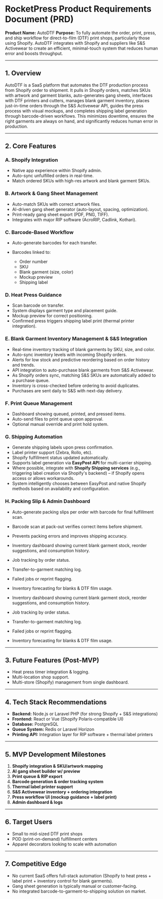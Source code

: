 # RocketPress Product Requirements Document (PRD)

**Product Name:** AutoDTF
**Purpose:** To fully automate the order, print, press, and ship workflow for direct-to-film (DTF) print shops, particularly those using Shopify. AutoDTF integrates with Shopify and suppliers like S\&S Activewear to create an efficient, minimal-touch system that reduces human error and boosts throughput.

---

## 1. Overview

AutoDTF is a SaaS platform that automates the DTF production process from Shopify order to shipment. It pulls in Shopify orders, matches SKUs with artwork and garment blanks, auto-generates gang sheets, interfaces with DTF printers and cutters, manages blank garment inventory, places just-in-time orders through the S\&S Activewear API, guides the press process with visual mockups, and completes shipping label generation through barcode-driven workflows. This minimizes downtime, ensures the right garments are always on hand, and significantly reduces human error in production.

---

## 2. Core Features

### A. Shopify Integration

* Native app experience within Shopify admin.
* Auto-sync unfulfilled orders in real-time.
* Match ordered SKUs with high-res artwork and blank garment SKUs.

### B. Artwork & Gang Sheet Management

* Auto-match SKUs with correct artwork files.
* AI-driven gang sheet generator (auto-layout, spacing, optimization).
* Print-ready gang sheet export (PDF, PNG, TIFF).
* Integrates with major RIP software (AcroRIP, Cadlink, Kothari).

### C. Barcode-Based Workflow

* Auto-generate barcodes for each transfer.
* Barcodes linked to:

  * Order number
  * SKU
  * Blank garment (size, color)
  * Mockup preview
  * Shipping label

### D. Heat Press Guidance

* Scan barcode on transfer.
* System displays garment type and placement guide.
* Mockup preview for correct positioning.
* Confirmed press triggers shipping label print (thermal printer integration).

### E. Blank Garment Inventory Management & S\&S Integration

* Real-time inventory tracking of blank garments by SKU, size, and color.
* Auto-sync inventory levels with incoming Shopify orders.
* Alerts for low stock and predictive reordering based on order history and trends.
* API integration to auto-purchase blank garments from S\&S Activewear.
* As Shopify orders sync, matching S\&S SKUs are automatically added to a purchase queue.
* Inventory is cross-checked before ordering to avoid duplicates.
* Purchases are sent daily to S\&S with next-day delivery.

### F. Print Queue Management

* Dashboard showing queued, printed, and pressed items.
* Auto-send files to print queue upon approval.
* Optional manual override and print hold system.

### G. Shipping Automation

* Generate shipping labels upon press confirmation.
* Label printer support (Zebra, Rollo, etc).
* Shopify fulfillment status updated automatically.
* Supports label generation via **EasyPost API** for multi-carrier shipping.
* Where possible, integrate with **Shopify Shipping services** (e.g., triggering label creation via Shopify's backend) – if Shopify opens access or allows workarounds.
* System intelligently chooses between EasyPost and native Shopify methods based on availability and configuration.

### H. Packing Slip & Admin Dashboard

* Auto-generate packing slips per order with barcode for final fulfillment scan.

* Barcode scan at pack-out verifies correct items before shipment.

* Prevents packing errors and improves shipping accuracy.

* Inventory dashboard showing current blank garment stock, reorder suggestions, and consumption history.

* Job tracking by order status.

* Transfer-to-garment matching log.

* Failed jobs or reprint flagging.

* Inventory forecasting for blanks & DTF film usage.

* Inventory dashboard showing current blank garment stock, reorder suggestions, and consumption history.

* Job tracking by order status.

* Transfer-to-garment matching log.

* Failed jobs or reprint flagging.

* Inventory forecasting for blanks & DTF film usage.

---

## 3. Future Features (Post-MVP)

* Heat press timer integration & logging.
* Multi-location shop support.
* Multi-store (Shopify) management from single dashboard.

---

## 4. Tech Stack Recommendations

* **Backend:** Node.js or Laravel PHP (for strong Shopify + S\&S integrations)
* **Frontend:** React or Vue (Shopify Polaris-compatible UI)
* **Database:** PostgreSQL&#x20;
* **Queue System:** Redis or Laravel Horizon
* **Printing API:** Integration layer for RIP software + thermal label printers

---

## 5. MVP Development Milestones

1. **Shopify integration & SKU/artwork mapping**
2. **AI gang sheet builder w/ preview**
3. **Print queue & RIP export**
4. **Barcode generation & order tracking system**
5. **Thermal label printer support**
6. **S\&S Activewear inventory + ordering integration**
7. **Press workflow UI (mockup guidance + label print)**
8. **Admin dashboard & logs**

---

## 6. Target Users

* Small to mid-sized DTF print shops
* POD (print-on-demand) fulfillment centers
* Apparel decorators looking to scale with automation

---

## 7. Competitive Edge

* No current SaaS offers full-stack automation (Shopify to heat press + label print + inventory control for blank garments).
* Gang sheet generation is typically manual or customer-facing.
* No integrated barcode-to-garment-to-shipping solution on market.

